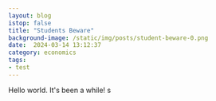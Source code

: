 ```yaml
---
layout: blog
istop: false
title: "Students Beware"
background-image: /static/img/posts/student-beware-0.png
date:  2024-03-14 13:12:37
category: economics
tags: 
- test
---
```

Hello world. It's been a while! s



